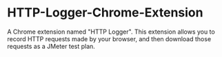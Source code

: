 # HTTP-Logger-Chrome-Extension
A Chrome extension named "HTTP Logger". This extension allows you to record HTTP requests made by your browser, and then download those requests as a JMeter test plan.